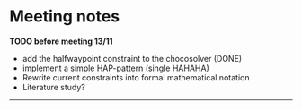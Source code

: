 # Meeting notes

**TODO before meeting 13/11**
- add the halfwaypoint constraint to the chocosolver (DONE)
- implement a simple HAP-pattern (single HAHAHA)
- Rewrite current constraints into formal mathematical notation
- Literature study?

---

